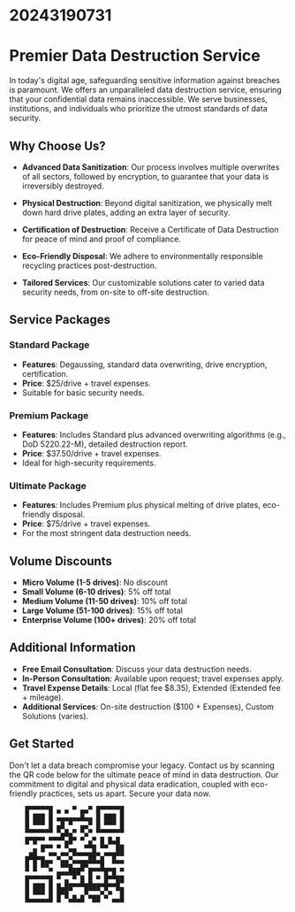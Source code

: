 # 20243190731

# **Premier Data Destruction Service**

In today's digital age, safeguarding sensitive information against breaches is paramount. We offers an unparalleled data destruction service, ensuring that your confidential data remains inaccessible. We serve businesses, institutions, and individuals who prioritize the utmost standards of data security.

## **Why Choose Us?**

- **Advanced Data Sanitization**: Our process involves multiple overwrites of all sectors, followed by encryption, to guarantee that your data is irreversibly destroyed.
    
- **Physical Destruction**: Beyond digital sanitization, we physically melt down hard drive plates, adding an extra layer of security.
    
- **Certification of Destruction**: Receive a Certificate of Data Destruction for peace of mind and proof of compliance.
    
- **Eco-Friendly Disposal**: We adhere to environmentally responsible recycling practices post-destruction.
    
- **Tailored Services**: Our customizable solutions cater to varied data security needs, from on-site to off-site destruction.

## **Service Packages**

### **Standard Package**

- **Features**: Degaussing, standard data overwriting, drive encryption, certification.
- **Price**: $25/drive + travel expenses.
- Suitable for basic security needs.

### **Premium Package**

- **Features**: Includes Standard plus advanced overwriting algorithms (e.g., DoD 5220.22-M), detailed destruction report.
- **Price**: $37.50/drive + travel expenses.
- Ideal for high-security requirements.

### **Ultimate Package**

- **Features**: Includes Premium plus physical melting of drive plates, eco-friendly disposal.
- **Price**: $75/drive + travel expenses.
- For the most stringent data destruction needs.

## **Volume Discounts**

- **Micro Volume (1-5 drives)**: No discount
- **Small Volume (6-10 drives)**: 5% off total
- **Medium Volume (11-50 drives)**: 10% off total
- **Large Volume (51-100 drives)**: 15% off total
- **Enterprise Volume (100+ drives)**: 20% off total

## **Additional Information**

- **Free Email Consultation**: Discuss your data destruction needs.
- **In-Person Consultation**: Available upon request; travel expenses apply.
- **Travel Expense Details**: Local (flat fee $8.35), Extended (Extended fee + mileage).
- **Additional Services**: On-site destruction ($100 + Expenses), Custom Solutions (varies).

## **Get Started**

Don't let a data breach compromise your legacy. Contact us by scanning the QR code below for the ultimate peace of mind in data destruction. Our commitment to digital and physical data eradication, coupled with eco-friendly practices, sets us apart. Secure your data now.

```
    █▀▀▀▀▀█ ▄ ▄ ▀ ▄▄▀ █▀▀▀▀▀█
    █ ███ █ ▄▄▄▄▄▄█▄▄ █ ███ █
    █ ▀▀▀ █ ▄█ ▀  ▄▄▀ █ ▀▀▀ █
    ▀▀▀▀▀▀▀ ▀▄█▄▀ ▀▄▀ ▀▀▀▀▀▀▀
    █▀█▀▀ ▀▀▀▀▄█▀ ▀ ▄▀ █ █▄█
      ▄ █▀▀ ▀ ▀▄▄  ▀▀█ ▀▀  ██
    ▄██▄▄ ▀▀▄▀▀▄▀▀▀▀██▀▄▀▀█▀▀
    █ █ ██▀  ██▄▀▀██▀▀▀█  ▀▀▀
    ▀ ▀   ▀ ▄▄▄███▀ █▀▀▀█▀█ ▀
    █▀▀▀▀▀█ ▀ ▄ ▀ █ █ ▀ █▀▀██
    █ ███ █ █▄██▀▀▀████▀█▀▀█▄
    █ ▀▀▀ █ █▀█ ▄ ▄▀▄▄▄▀▄▀  █
    ▀▀▀▀▀▀▀ ▀  ▀▀▀▀  ▀▀   ▀▀▀
```
